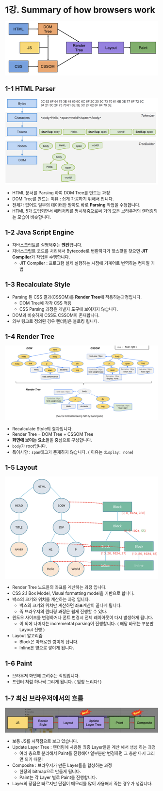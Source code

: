# 1강. Summary of how browsers work

![](../img/1.png)



## 1-1 HTML Parser

![](../img/2.png)

- HTML 문서를 Parsing 하여 DOM Tree를 만드는 과정
- DOM Tree를 만드는 이유 : 쉽게 가공하기 위해서 입니다.
- 전체가 없어도 일부의 데이터만 받아도 바로 **Parsing** 작업을 수행합니다.
- HTML 5가 도입되면서 에러처리를 명시해줌으로써 거의 모든 브라우저의 렌더링되는 모습이 비슷합니다.



## 1-2 Java Script Engine

- 자바스크립트를 실행해주는 **엔진**입니다.
- 자바스크립트 코드를 처리해서 Bytecode로 변환하다가 핫스팟을 찾으면 **JIT Compiler**가 작업을 수행합니다.
  - JIT Compiler : 프로그램 실제 실행하는 시점에 기계어로 번역하는 컴파일 기법



## 1-3 Recalculate Style

- Parsing 된 CSS 결과(CSSOM)를 **Render Tree**에 적용하는과정입니다.
  - DOM Tree에 각각 CSS 적용
  - CSS Parsing 과정은 개발자 도구에 보여지지 않습니다.
- DOM과 비슷하게 CSS도 CSSOM이 존재합니다.
- 외부 링크로 정의된 경우 렌더링은 블로킹 됩니다.



## 1-4 Render Tree

![](../img/3.png)

- Recalculate Style의 결과입니다.
- Render Tree = DOM Tree + CSSOM Tree
- **화면에 보이는 요소**들을 중심으로 구성합니다.
- `body`가 root입니다.
- 특이사항 : `span`태그가 존재하지 않습니다. ( 이유는 `display: none`)



## 1-5 Layout

![](../img/4.png)

- Render Tree 노드들의 좌표를 계산하는 과정 입니다.
- CSS 2.1 Box Model, Visual formatting model을 기반으로 합니다.
- 박스의 크기와 위치를 계산하는 과정 입니다.
  - 박스의 크기와 위치만 계산하면 좌표계산이 끝나게 됩니다.
  - 즉 브라우저의 렌더링 과정은 쉽게 진행할 수 있다.
- 윈도우 사이즈를 변경하거나 폰트 변경시 전체 레이아웃이 다시 발생하게 됩니다.
  - 이 외에 나머지는 incremental parsing이 진행합니다. ( 해당 바뀌는 부분만 Layout 진행 )
- Layout 알고리즘
  - Block은 아래로만 쌓이게 됩니다.
  - Inline은 옆으로 쌓이게 됩니다.



## 1-6 Paint

- 브라우저 화면에 그려주는 작업입니다.
- 프린터 처럼 하나씩 그리게 됩니다. ( 엄청 느리다! )



## 1-7 최신 브라우저에서의 흐름

![](../img/5.png)

- 보통 JS를 시작점으로 보고 있습니다.
- Update Layer Tree : 렌더링에 사용될 최종 Layer들을 계산 해서 생성 하는 과정
  - 여러 층으로 분리해서 Paint를 진행해야 일부분만 변경하면 그 층만 다시 그리면 되기 때문!
- Composite : 브라우저가 만든 Layer들을 합성하는 과정
  - 한장의 bitmap으로 만들게 됩니다.
  - Paint는 각 Layer 별로 Paint를 진행합니다.
- Layer의 장점은 빠르지만 단점이 메모리를 많이 사용해서 죽는 경우가 생깁니다.